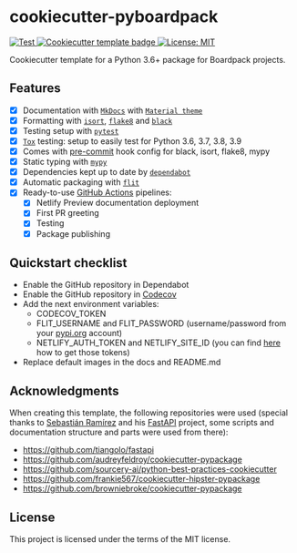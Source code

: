 # cookiecutter-pyboardpack

<a href="https://github.com/boardpack/cookiecutter-pyboardpack/actions?query=workflow%3ATest">
  <img src="https://github.com/boardpack/cookiecutter-pyboardpack/workflows/Test/badge.svg" alt="Test">
</a>
<a href="https://github.com/cookiecutter/cookiecutter">
  <img src="https://img.shields.io/badge/cookiecutter-template-D4AA00.svg?style=flat-square&logo=cookiecutter" alt="Cookiecutter template badge">
</a>
<a href="https://opensource.org/licenses/MIT">
  <img src="https://img.shields.io/badge/License-MIT-blue.svg" alt="License: MIT">
</a>

Cookiecutter template for a Python 3.6+ package for Boardpack projects.

## Features

- [X] Documentation with [`MkDocs`](https://github.com/mkdocs/mkdocs) with [`Material theme`](https://github.com/squidfunk/mkdocs-material)
- [X] Formatting with [`isort`](https://github.com/timothycrosley/isort), [`flake8`](https://github.com/PyCQA/flake8) and [`black`](https://github.com/psf/black)
- [X] Testing setup with [`pytest`](https://github.com/pytest-dev/pytest)
- [X] [`Tox`](https://github.com/tox-dev/tox) testing: setup to easily test for Python 3.6, 3.7, 3.8, 3.9
- [X] Comes with [pre-commit](https://pre-commit.com/) hook config for black, isort, flake8, mypy
- [X] Static typing with [`mypy`](http://mypy-lang.org/)
- [X] Dependencies kept up to date by [`dependabot`](https://docs.github.com/en/code-security/supply-chain-security/keeping-your-dependencies-updated-automatically)
- [X] Automatic packaging with [`flit`](https://github.com/takluyver/flit)
- [X] Ready-to-use [GitHub Actions](https://help.github.com/en/actions/automating-your-workflow-with-github-actions) pipelines:
    - [X] Netlify Preview documentation deployment
    - [X] First PR greeting
    - [X] Testing
    - [X] Package publishing

## Quickstart checklist

* Enable the GitHub repository in Dependabot
* Enable the GitHub repository in [Codecov](https://codecov.io/gh)
* Add the next environment variables:
    * CODECOV_TOKEN
    * FLIT_USERNAME and FLIT_PASSWORD (username/password from your [pypi.org](https://pypi.org/) account)
    * NETLIFY_AUTH_TOKEN and NETLIFY_SITE_ID (you can find [here](https://github.com/marketplace/actions/netlify-actions#required-inputs-and-env) how to get those tokens)
* Replace default images in the docs and README.md

## Acknowledgments

When creating this template, the following repositories were used (special thanks to [Sebastián Ramírez](https://github.com/tiangolo) and his [FastAPI](https://github.com/tiangolo/fastapi) project,  some scripts and documentation structure and parts were used from there):

- https://github.com/tiangolo/fastapi
- https://github.com/audreyfeldroy/cookiecutter-pypackage
- https://github.com/sourcery-ai/python-best-practices-cookiecutter
- https://github.com/frankie567/cookiecutter-hipster-pypackage
- https://github.com/browniebroke/cookiecutter-pypackage

## License

This project is licensed under the terms of the MIT license.
